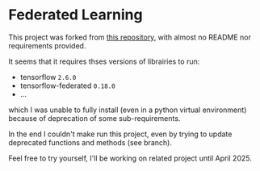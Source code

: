 # Federated Learning

This project was forked from [this repository](https://github.com/malekijoo/FederatedLearning_Revision), with almost no README nor requirements provided.

It seems that it requires thses versions of librairies to run:
- tensorflow `2.6.0`
- tensorflow-federated `0.18.0`
- ...

which I was unable to fully install (even in a python virtual environment) because of deprecation of some sub-requirements.

In the end I couldn't make run this project, even by trying to update deprecated functions and methods (see branch).

Feel free to try yourself, I'll be working on related project until April 2025.
